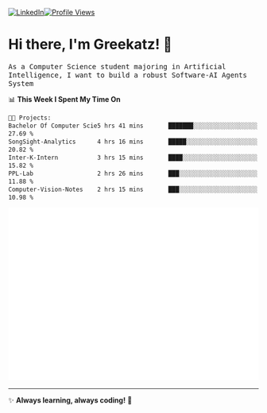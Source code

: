 [![LinkedIn](https://img.shields.io/badge/LinkedIn-0077B5?style=flat&logo=linkedin&logoColor=white)](https://www.linkedin.com/in/hungarbeit1912/)[![Profile Views](https://komarev.com/ghpvc/?username=Greekatz&color=blue&style=flat-square)](https://github.com/Greekatz)  


# Hi there, I'm Greekatz! 👋

<samp>As a Computer Science student majoring in Artificial Intelligence, I want to build a robust Software-AI Agents System<samp>


<!--START_SECTION:waka-->
📊 **This Week I Spent My Time On** 

```text
🐱‍💻 Projects: 
Bachelor Of Computer Scie5 hrs 41 mins       ███████░░░░░░░░░░░░░░░░░░   27.69 % 
SongSight-Analytics      4 hrs 16 mins       █████░░░░░░░░░░░░░░░░░░░░   20.82 % 
Inter-K-Intern           3 hrs 15 mins       ████░░░░░░░░░░░░░░░░░░░░░   15.82 % 
PPL-Lab                  2 hrs 26 mins       ███░░░░░░░░░░░░░░░░░░░░░░   11.88 % 
Computer-Vision-Notes    2 hrs 15 mins       ███░░░░░░░░░░░░░░░░░░░░░░   10.98 % 
```


<!--END_SECTION:waka-->

![Full-year Contribution Calendar](https://github.com/Greekatz/Greekatz/blob/main/metrics.plugin.isocalendar.fullyear.svg)

---
✨ **Always learning, always coding!** 🚀
